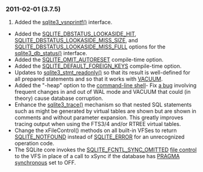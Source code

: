 ### 2011\-02\-01 (3\.7\.5\)

1. Added the [sqlite3\_vsnprintf()](c3ref/mprintf.html) interface.
- Added the [SQLITE\_DBSTATUS\_LOOKASIDE\_HIT](c3ref/c_dbstatus_options.html#sqlitedbstatuslookasidehit),
 [SQLITE\_DBSTATUS\_LOOKASIDE\_MISS\_SIZE](c3ref/c_dbstatus_options.html#sqlitedbstatuslookasidemisssize), and
 [SQLITE\_DBSTATUS\_LOOKASIDE\_MISS\_FULL](c3ref/c_dbstatus_options.html#sqlitedbstatuslookasidemissfull) options for the
 [sqlite3\_db\_status()](c3ref/db_status.html) interface.
- Added the [SQLITE\_OMIT\_AUTORESET](compile.html#omit_autoreset) compile\-time option.
- Added the [SQLITE\_DEFAULT\_FOREIGN\_KEYS](compile.html#default_foreign_keys) compile\-time option.
- Updates to [sqlite3\_stmt\_readonly()](c3ref/stmt_readonly.html) so that its result is well\-defined
 for all prepared statements and so that it works with [VACUUM](lang_vacuum.html).
- Added the "\-heap" option to the [command\-line shell](cli.html)- Fix [a bug](https://www.sqlite.org/src/info/5d863f876e) involving
 frequent changes in and out of WAL mode and
 VACUUM that could (in theory) cause database corruption.
- Enhance the [sqlite3\_trace()](c3ref/profile.html) mechanism so that nested SQL statements
 such as might be generated by virtual tables are shown but are shown
 in comments and without parameter expansion. This
 greatly improves tracing output when using the FTS3/4 and/or RTREE
 virtual tables.
- Change the xFileControl() methods on all built\-in VFSes to return
 [SQLITE\_NOTFOUND](rescode.html#notfound) instead of [SQLITE\_ERROR](rescode.html#error) for an unrecognized
 operation code.
- The SQLite core invokes the [SQLITE\_FCNTL\_SYNC\_OMITTED](c3ref/c_fcntl_begin_atomic_write.html#sqlitefcntlsyncomitted)
[file control](c3ref/file_control.html)
 to the VFS in place of a call to xSync if the database has
 [PRAGMA synchronous](pragma.html#pragma_synchronous) set to OFF.




